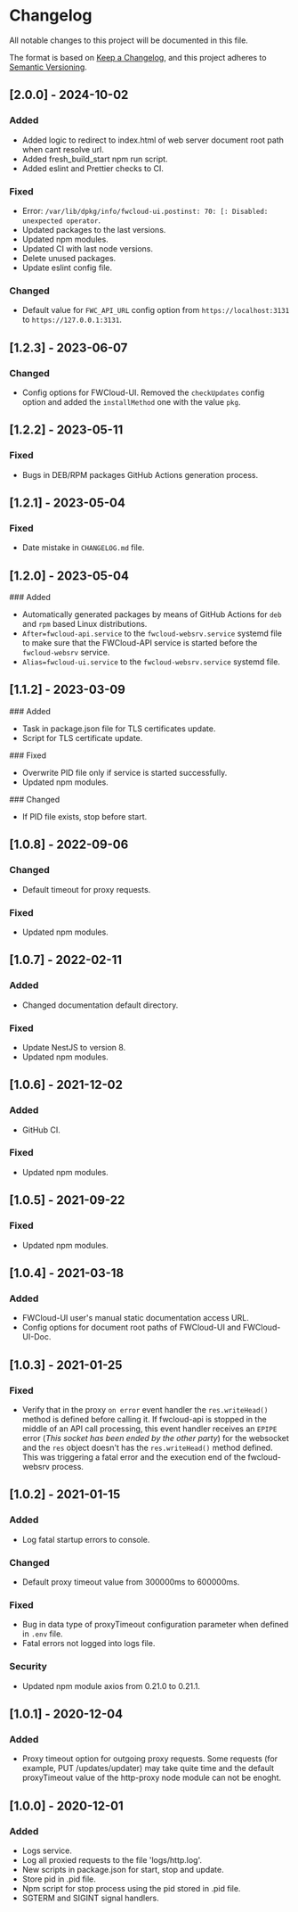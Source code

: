 # Changelog
All notable changes to this project will be documented in this file.

The format is based on [Keep a Changelog](https://keepachangelog.com/en/1.0.0/),
and this project adheres to [Semantic Versioning](https://semver.org/spec/v2.0.0.html).

## [2.0.0] - 2024-10-02
### Added
- Added logic to redirect to index.html of web server document root path when cant resolve url.
- Added fresh_build_start npm run script.
- Added eslint and Prettier checks to CI.

### Fixed
- Error: `/var/lib/dpkg/info/fwcloud-ui.postinst: 70: [: Disabled: unexpected operator`.
- Updated packages to the last versions.
- Updated npm modules.
- Updated CI with last node versions.
- Delete unused packages.
- Update eslint config file.

### Changed
- Default value for `FWC_API_URL` config option from `https://localhost:3131` to `https://127.0.0.1:3131`.


## [1.2.3] - 2023-06-07
### Changed
- Config options for FWCloud-UI. Removed the `checkUpdates` config option and added the `installMethod` one with the value `pkg`.


## [1.2.2] - 2023-05-11
### Fixed
- Bugs in DEB/RPM packages GitHub Actions generation process.


## [1.2.1] - 2023-05-04
### Fixed
- Date mistake in `CHANGELOG.md` file.


## [1.2.0] - 2023-05-04
### Added
- Automatically generated packages by means of GitHub Actions for `deb` and `rpm` based Linux distributions.
- `After=fwcloud-api.service` to the `fwcloud-websrv.service` systemd file to make sure that the FWCloud-API service is started before the `fwcloud-websrv` service.
- `Alias=fwcloud-ui.service` to the `fwcloud-websrv.service` systemd file.


## [1.1.2] - 2023-03-09
### Added
- Task in package.json file for TLS certificates update.
- Script for TLS certificate update.

### Fixed
- Overwrite PID file only if service is started successfully.
- Updated npm modules.

### Changed
- If PID file exists, stop before start.


## [1.0.8] - 2022-09-06
### Changed
- Default timeout for proxy requests.

### Fixed
- Updated npm modules.


## [1.0.7] - 2022-02-11
### Added
- Changed documentation default directory.

### Fixed
- Update NestJS to version 8.
- Updated npm modules.


## [1.0.6] - 2021-12-02
### Added
- GitHub CI.

### Fixed
- Updated npm modules.


## [1.0.5] - 2021-09-22
### Fixed
- Updated npm modules.


## [1.0.4] - 2021-03-18
### Added
- FWCloud-UI user's manual static documentation access URL.
- Config options for document root paths of FWCloud-UI and FWCloud-UI-Doc.


## [1.0.3] - 2021-01-25
### Fixed
- Verify that in the proxy `on error` event handler the `res.writeHead()` method is defined before calling it. If fwcloud-api is stopped in the middle of an API call processing, this event handler receives an `EPIPE` error (*This socket has been ended by the other party*) for the websocket and the `res` object doesn't has the `res.writeHead()` method defined. This was triggering a fatal error and the execution end of the fwcloud-websrv process.


## [1.0.2] - 2021-01-15
### Added
- Log fatal startup errors to console.
  
### Changed
- Default proxy timeout value from 300000ms to 600000ms.

### Fixed
- Bug in data type of proxyTimeout configuration parameter when defined in `.env` file.
- Fatal errors not logged into logs file.

### Security
- Updated npm module axios from 0.21.0 to 0.21.1.


## [1.0.1] - 2020-12-04
### Added
- Proxy timeout option for outgoing proxy requests. Some requests (for example, PUT /updates/updater) may take quite time and the default proxyTimeout value of the http-proxy node module can not be enoght.


## [1.0.0] - 2020-12-01
### Added
- Logs service.
- Log all proxied requests to the file 'logs/http.log'.
- New scripts in package.json for start, stop and update.
- Store pid in .pid file.
- Npm script for stop process using the pid stored in .pid file.
- SGTERM and SIGINT signal handlers.